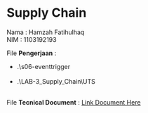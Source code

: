 # Supply Chain
Nama    : Hamzah Fatihulhaq <br />
NIM     : 1103192193 <br />

File **Pengerjaan** : <br />
    <ul> 
        <li>.\s06-eventtrigger </li> <br />
        <li>.\LAB-3_Supply_Chain\UTS </li> <br />
    </ul>
File **Tecnical Document** : [Link Document Here](https://docs.google.com/document/d/1j0PNCYCXZmPgKy7cxBD9nB-tMGo3ILqrrmNC6IBq8Qg/edit?usp=sharing) <br />